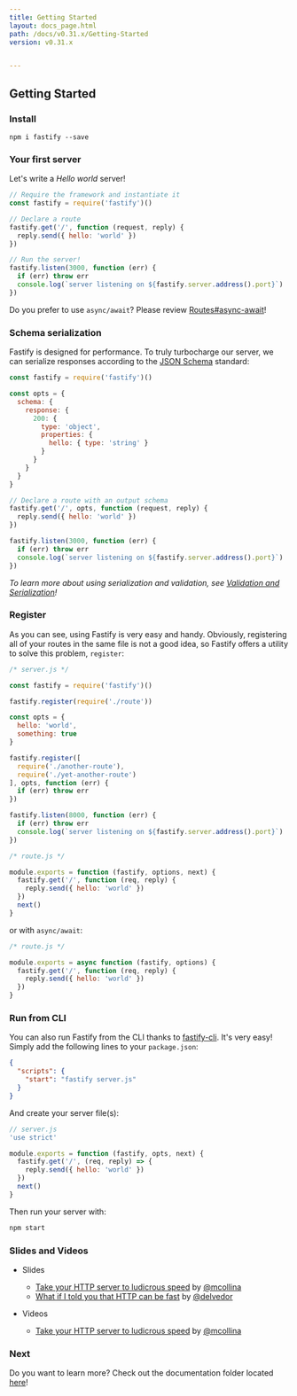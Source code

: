 ```yaml
---
title: Getting Started
layout: docs_page.html
path: /docs/v0.31.x/Getting-Started
version: v0.31.x


---
```


## Getting Started

### Install
```
npm i fastify --save
```
### Your first server
Let's write a *Hello world* server!
```js
// Require the framework and instantiate it
const fastify = require('fastify')()

// Declare a route
fastify.get('/', function (request, reply) {
  reply.send({ hello: 'world' })
})

// Run the server!
fastify.listen(3000, function (err) {
  if (err) throw err
  console.log(`server listening on ${fastify.server.address().port}`)
})
```

Do you prefer to use `async/await`? Please review [Routes#async-await](/docs/v0.31.x/Routes#async-await)!

<a name="schema"></a>
### Schema serialization
Fastify is designed for performance. To truly turbocharge our server, we can serialize responses according to the [JSON Schema](http://json-schema.org/) standard:
```js
const fastify = require('fastify')()

const opts = {
  schema: {
    response: {
      200: {
        type: 'object',
        properties: {
          hello: { type: 'string' }
        }
      }
    }
  }
}

// Declare a route with an output schema
fastify.get('/', opts, function (request, reply) {
  reply.send({ hello: 'world' })
})

fastify.listen(3000, function (err) {
  if (err) throw err
  console.log(`server listening on ${fastify.server.address().port}`)
})
```

*To learn more about using serialization and validation, see [Validation and Serialization](/docs/v0.31.x/Validation-and-Serialization)!*

<a name="register"></a>
### Register
As you can see, using Fastify is very easy and handy. Obviously, registering all of your routes in the same file is not a good idea, so Fastify offers a utility to solve this problem, `register`:
```js
/* server.js */

const fastify = require('fastify')()

fastify.register(require('./route'))

const opts = {
  hello: 'world',
  something: true
}

fastify.register([
  require('./another-route'),
  require('./yet-another-route')
], opts, function (err) {
  if (err) throw err
})

fastify.listen(8000, function (err) {
  if (err) throw err
  console.log(`server listening on ${fastify.server.address().port}`)
})
```

```js
/* route.js */

module.exports = function (fastify, options, next) {
  fastify.get('/', function (req, reply) {
    reply.send({ hello: 'world' })
  })
  next()
}
```

or with `async/await`:
```js
/* route.js */

module.exports = async function (fastify, options) {
  fastify.get('/', function (req, reply) {
    reply.send({ hello: 'world' })
  })
}
```

<a name="cli"></a>
### Run from CLI
You can also run Fastify from the CLI thanks to [fastify-cli](https://github.com/fastify/fastify-cli). It's very easy! Simply add the following lines to your `package.json`:
```json
{
  "scripts": {
    "start": "fastify server.js"
  }
}
```

And create your server file(s):
```js
// server.js
'use strict'

module.exports = function (fastify, opts, next) {
  fastify.get('/', (req, reply) => {
    reply.send({ hello: 'world' })
  })
  next()
}
```

Then run your server with:
```bash
npm start
```

<a name="slides"></a>
### Slides and Videos
- Slides
  - [Take your HTTP server to ludicrous speed](https://mcollina.github.io/take-your-http-server-to-ludicrous-speed) by [@mcollina](https://github.com/mcollina)
  - [What if I told you that HTTP can be fast](https://delvedor.github.io/What-if-I-told-you-that-HTTP-can-be-fast) by [@delvedor](https://github.com/delvedor)

- Videos
  - [Take your HTTP server to ludicrous speed](https://www.youtube.com/watch?v=5z46jJZNe8k) by [@mcollina](https://github.com/mcollina)

<a name="next"></a>
### Next
Do you want to learn more? Check out the documentation folder located [here](/docs/v0.31.x/)!
